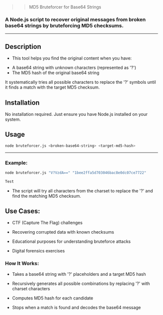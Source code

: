 >> MD5 Bruteforcer for Base64 Strings

### A Node.js script to recover original messages from broken base64 strings by bruteforcing MD5 checksums.
--- 
## Description
+ This tool helps you find the original content when you have:
- A base64 string with unknown characters (represented as '?')
- The MD5 hash of the original base64 string

It systematically tries all possible characters to replace the '?' symbols until it finds a match with the target MD5 checksum.

## Installation
No installation required. Just ensure you have Node.js installed on your system.

## Usage
```bash
node bruteforcer.js <broken-base64-string> <target-md5-hash>
```
--- 

### Example:

```bash
node bruteforcer.js "V?VzdA==" "1bee2ffa5d703046bac8e0dc07ce7722"
```
```bash
Test
```
+ The script will try all characters from the charset to replace the '?' and find the matching MD5 checksum.

## Use Cases:
+ CTF (Capture The Flag) challenges

+ Recovering corrupted data with known checksums

+ Educational purposes for understanding bruteforce attacks

+ Digital forensics exercises

### How It Works:
+ Takes a base64 string with '?' placeholders and a target MD5 hash

+ Recursively generates all possible combinations by replacing '?' with charset characters

+ Computes MD5 hash for each candidate

+ Stops when a match is found and decodes the base64 message







